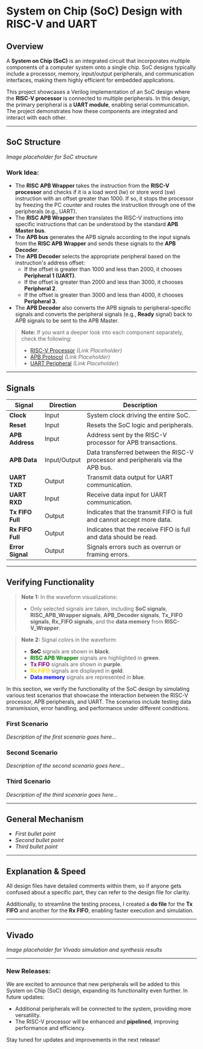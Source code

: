 # System on Chip (SoC) Design with RISC-V and UART

## Overview
A **System on Chip (SoC)** is an integrated circuit that incorporates multiple components of a computer system onto a single chip. SoC designs typically include a processor, memory, input/output peripherals, and communication interfaces, making them highly efficient for embedded applications. 

This project showcases a Verilog implementation of an SoC design where the **RISC-V processor** is connected to multiple peripherals. In this design, the primary peripheral is a **UART module**, enabling serial communication. The project demonstrates how these components are integrated and interact with each other.

---

## SoC Structure
*Image placeholder for SoC structure*

### Work Idea:
- The **RISC APB Wrapper** takes the instruction from the **RISC-V processor** and checks if it is a load word (lw) or store word (sw) instruction with an offset greater than 1000. If so, it stops the processor by freezing the PC counter and routes the instruction through one of the peripherals (e.g., UART).
- The **RISC APB Wrapper** then translates the RISC-V instructions into specific instructions that can be understood by the standard **APB Master bus**.
- The **APB bus** generates the APB signals according to the input signals from the **RISC APB Wrapper** and sends these signals to the **APB Decoder**.
- The **APB Decoder** selects the appropriate peripheral based on the instruction's address offset:
  - If the offset is greater than 1000 and less than 2000, it chooses **Peripheral 1 (UART)**.
  - If the offset is greater than 2000 and less than 3000, it chooses **Peripheral 2**.
  - If the offset is greater than 3000 and less than 4000, it chooses **Peripheral 3**.
- The **APB Decoder** also converts the APB signals to peripheral-specific signals and converts the peripheral signals (e.g., **Ready** signal) back to APB signals to be sent to the APB Master.

> **Note:** If you want a deeper look into each component separately, check the following:
> - [RISC-V Processor](#) *(Link Placeholder)*
> - [APB Protocol](#) *(Link Placeholder)*
> - [UART Peripheral](#) *(Link Placeholder)*


---

## Signals

| **Signal**         | **Direction** | **Description**                                                                                   |
|--------------------|---------------|---------------------------------------------------------------------------------------------------|
| **Clock**          | Input         | System clock driving the entire SoC.                                                              |
| **Reset**          | Input         | Resets the SoC logic and peripherals.                                                             |
| **APB Address**    | Input         | Address sent by the RISC-V processor for APB transactions.                                         |
| **APB Data**       | Input/Output  | Data transferred between the RISC-V processor and peripherals via the APB bus.                     |
| **UART TXD**       | Output        | Transmit data output for UART communication.                                                      |
| **UART RXD**       | Input         | Receive data input for UART communication.                                                        |
| **Tx FIFO Full**   | Output        | Indicates that the transmit FIFO is full and cannot accept more data.                             |
| **Rx FIFO Full**   | Output        | Indicates that the receive FIFO is full and data should be read.                                  |
| **Error Signal**   | Output        | Signals errors such as overrun or framing errors.                                                 |

---

## Verifying Functionality

> **Note 1:** In the waveform visualizations:
> - Only selected signals are taken, including **SoC signals**, **RISC_APB_Wrapper signals**, **APB_Decoder signals**, **Tx_FIFO signals**, **Rx_FIFO signals**, and the **data memory** from **RISC-V_Wrapper**.

> **Note 2:** Signal colors in the waveform:
> - **<span style="color:black">SoC</span>** signals are shown in **black**.
> - **<span style="color:green">RISC APB Wrapper</span>** signals are highlighted in **green**.
> - **<span style="color:purple">Tx FIFO</span>** signals are shown in **purple**.
> - **<span style="color:gold">Rx FIFO</span>** signals are displayed in **gold**.
> - **<span style="color:blue">Data memory</span>** signals are represented in **blue**.


In this section, we verify the functionality of the SoC design by simulating various test scenarios that showcase the interaction between the RISC-V processor, APB peripherals, and UART. The scenarios include testing data transmission, error handling, and performance under different conditions.

### First Scenario
_Description of the first scenario goes here..._

### Second Scenario
_Description of the second scenario goes here..._

### Third Scenario
_Description of the third scenario goes here..._

---

## General Mechanism
- _First bullet point_
- _Second bullet point_
- _Third bullet point_

---

## Explanation & Speed
All design files have detailed comments within them, so if anyone gets confused about a specific part, they can refer to the design file for clarity.

Additionally, to streamline the testing process, I created a **do file** for the **Tx FIFO** and another for the **Rx FIFO**, enabling faster execution and simulation.

---

## Vivado
*Image placeholder for Vivado simulation and synthesis results*

---

### New Releases:
We are excited to announce that new peripherals will be added to this System on Chip (SoC) design, expanding its functionality even further. In future updates:
- Additional peripherals will be connected to the system, providing more versatility.
- The RISC-V processor will be enhanced and **pipelined**, improving performance and efficiency.

Stay tuned for updates and improvements in the next release!
